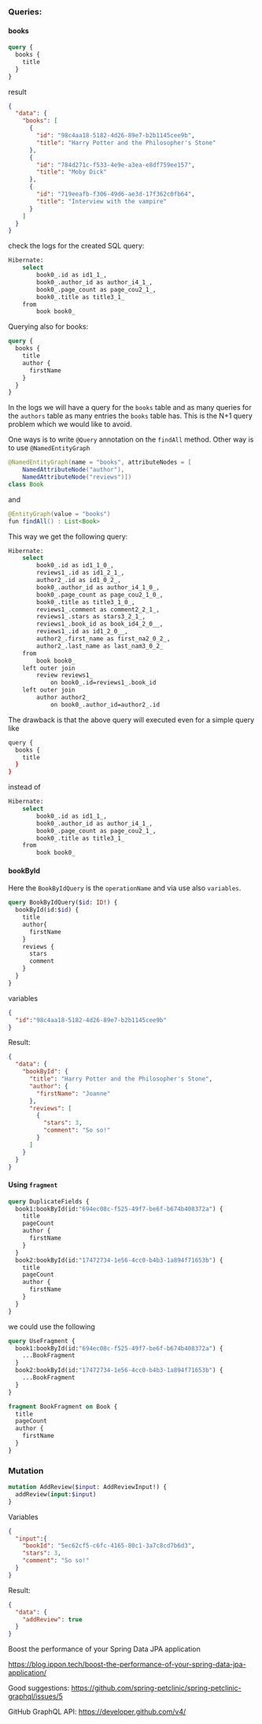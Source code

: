 ### Queries:

#### books

```graphql
query {
  books {
    title  
  }
}
```

result

```json
{
  "data": {
    "books": [
      {
        "id": "98c4aa18-5182-4d26-89e7-b2b1145cee9b",
        "title": "Harry Potter and the Philosopher's Stone"
      },
      {
        "id": "784d271c-f533-4e9e-a3ea-e8df759ee157",
        "title": "Moby Dick"
      },
      {
        "id": "719eeafb-f306-49d6-ae3d-17f362c0fb64",
        "title": "Interview with the vampire"
      }
    ]
  }
}
```

check the logs for the created SQL query:

```bash
Hibernate: 
    select
        book0_.id as id1_1_,
        book0_.author_id as author_i4_1_,
        book0_.page_count as page_cou2_1_,
        book0_.title as title3_1_ 
    from
        book book0_
```

Querying also for books:

```graphql
query {
  books {
    title
    author {
      firstName
    }  
  }
}
```

In the logs we will have a query for the `books` table and as many queries for the `authors` table as many entries the `books` table has. This is the N+1 query problem which we would like to avoid. 

One ways is to write `@Query` annotation on the `findAll` method. Other way is to use `@NamedEntityGraph`

```java
@NamedEntityGraph(name = "books", attributeNodes = [
    NamedAttributeNode("author"),
    NamedAttributeNode("reviews")])
class Book
```  

and 

```java
@EntityGraph(value = "books")
fun findAll() : List<Book>
```

This way we get the following query:

```bash
Hibernate: 
    select
        book0_.id as id1_1_0_,
        reviews1_.id as id1_2_1_,
        author2_.id as id1_0_2_,
        book0_.author_id as author_i4_1_0_,
        book0_.page_count as page_cou2_1_0_,
        book0_.title as title3_1_0_,
        reviews1_.comment as comment2_2_1_,
        reviews1_.stars as stars3_2_1_,
        reviews1_.book_id as book_id4_2_0__,
        reviews1_.id as id1_2_0__,
        author2_.first_name as first_na2_0_2_,
        author2_.last_name as last_nam3_0_2_ 
    from
        book book0_ 
    left outer join
        review reviews1_ 
            on book0_.id=reviews1_.book_id 
    left outer join
        author author2_ 
            on book0_.author_id=author2_.id
```

The drawback is that the above query will executed even for a simple query like

```bash
query {
  books {
    title
  }
}
```

instead of 

```bash
Hibernate: 
    select
        book0_.id as id1_1_,
        book0_.author_id as author_i4_1_,
        book0_.page_count as page_cou2_1_,
        book0_.title as title3_1_ 
    from
        book book0_
```  

#### bookById

Here the `BookByIdQuery` is the `operationName` and via use also `variables`.  

```graphql
query BookByIdQuery($id: ID!) {
  bookById(id:$id) {
    title
    author{
      firstName
    }
    reviews {
      stars
      comment
    }
  }
}    
```

variables

```json
{
  "id":"98c4aa18-5182-4d26-89e7-b2b1145cee9b"
}
```

Result:

```json
{
  "data": {
    "bookById": {
      "title": "Harry Potter and the Philosopher's Stone",
      "author": {
        "firstName": "Joanne"
      },
      "reviews": [
        {
          "stars": 3,
          "comment": "So so!"
        }
      ]
    }
  }
}
```

#### Using `fragment`

```graphql
query DuplicateFields {	
  book1:bookById(id:"694ec08c-f525-49f7-be6f-b674b408372a") {
    title
    pageCount
    author {
      firstName
    }
  }
  book2:bookById(id:"17472734-1e56-4cc0-b4b3-1a894f71653b") {
    title
    pageCount
    author {
      firstName
    }
  }
}
```

we could use the following

```graphql
query UseFragment {	
  book1:bookById(id:"694ec08c-f525-49f7-be6f-b674b408372a") {
    ...BookFragment
  }
  book2:bookById(id:"17472734-1e56-4cc0-b4b3-1a894f71653b") {
    ...BookFragment
  }
}

fragment BookFragment on Book {
  title
  pageCount
  author {
    firstName
  }
}
```







### Mutation

```graphql
mutation AddReview($input: AddReviewInput!) {
  addReview(input:$input) 
}
```

Variables

```json
{
  "input":{
    "bookId": "5ec62cf5-c6fc-4165-80c1-3a7c8cd7b6d3",
    "stars": 3,
    "comment": "So so!"
  }
}
```

Result:

```json
{
  "data": {
    "addReview": true
  }
}
```

Boost the performance of your Spring Data JPA application

https://blog.ippon.tech/boost-the-performance-of-your-spring-data-jpa-application/

Good suggestions: 
https://github.com/spring-petclinic/spring-petclinic-graphql/issues/5

GitHub GraphQL API:
https://developer.github.com/v4/
